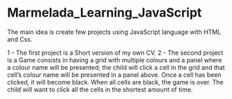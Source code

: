 # Marmelada_Learning_JavaScript
The main idea is create few projects using JavaScript language with HTML and Css.

1 - The first project is a Short version of my own CV.
2 - The second project is a Game consists in having a grid with multiple colours and a panel where a colour name will be presented; the child will click a cell in the grid and that cell’s colour name will be presented in a panel above. Once a cell has been clicked, it will become black. When all cells are black, the game is over. The child will want to click all the cells in the shortest amount of time.
